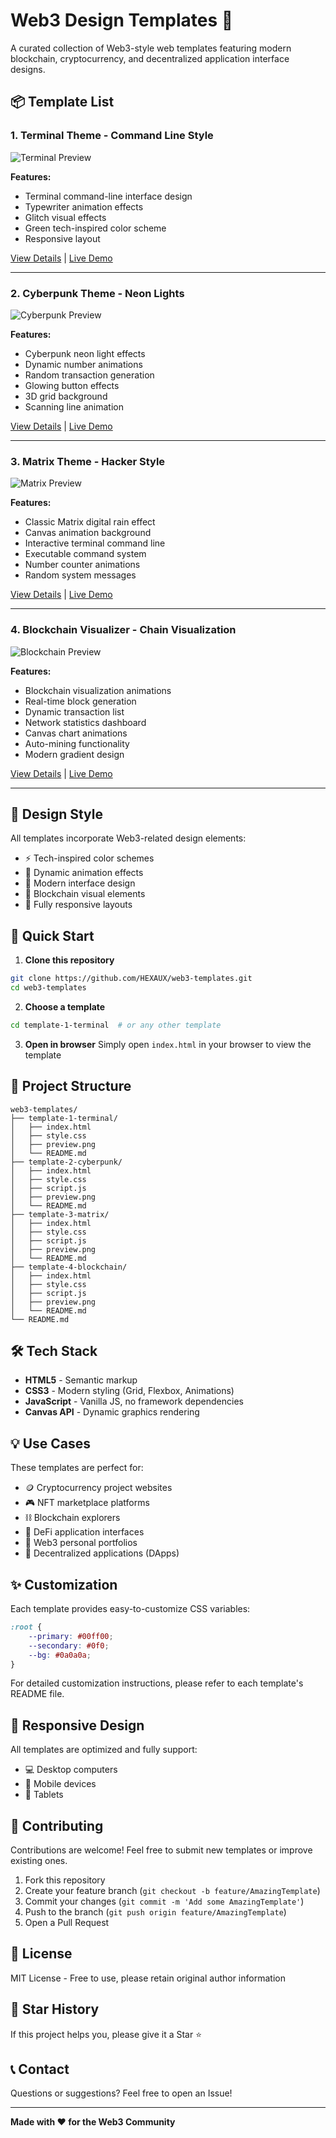 # Web3 Design Templates 🚀

A curated collection of Web3-style web templates featuring modern blockchain, cryptocurrency, and decentralized application interface designs.

## 📦 Template List

### 1. Terminal Theme - Command Line Style
![Terminal Preview](template-1-terminal/preview.png)

**Features:**
- Terminal command-line interface design
- Typewriter animation effects
- Glitch visual effects
- Green tech-inspired color scheme
- Responsive layout

[View Details](template-1-terminal/) | [Live Demo](template-1-terminal/index.html)

---

### 2. Cyberpunk Theme - Neon Lights
![Cyberpunk Preview](template-2-cyberpunk/preview.png)

**Features:**
- Cyberpunk neon light effects
- Dynamic number animations
- Random transaction generation
- Glowing button effects
- 3D grid background
- Scanning line animation

[View Details](template-2-cyberpunk/) | [Live Demo](template-2-cyberpunk/index.html)

---

### 3. Matrix Theme - Hacker Style
![Matrix Preview](template-3-matrix/preview.png)

**Features:**
- Classic Matrix digital rain effect
- Canvas animation background
- Interactive terminal command line
- Executable command system
- Number counter animations
- Random system messages

[View Details](template-3-matrix/) | [Live Demo](template-3-matrix/index.html)

---

### 4. Blockchain Visualizer - Chain Visualization
![Blockchain Preview](template-4-blockchain/preview.png)

**Features:**
- Blockchain visualization animations
- Real-time block generation
- Dynamic transaction list
- Network statistics dashboard
- Canvas chart animations
- Auto-mining functionality
- Modern gradient design

[View Details](template-4-blockchain/) | [Live Demo](template-4-blockchain/index.html)

---

## 🎨 Design Style

All templates incorporate Web3-related design elements:
- ⚡ Tech-inspired color schemes
- 🌟 Dynamic animation effects
- 💎 Modern interface design
- 🔐 Blockchain visual elements
- 📱 Fully responsive layouts

## 🚀 Quick Start

1. **Clone this repository**
```bash
git clone https://github.com/HEXAUX/web3-templates.git
cd web3-templates
```

2. **Choose a template**
```bash
cd template-1-terminal  # or any other template
```

3. **Open in browser**
Simply open `index.html` in your browser to view the template

## 📂 Project Structure

```
web3-templates/
├── template-1-terminal/
│   ├── index.html
│   ├── style.css
│   ├── preview.png
│   └── README.md
├── template-2-cyberpunk/
│   ├── index.html
│   ├── style.css
│   ├── script.js
│   ├── preview.png
│   └── README.md
├── template-3-matrix/
│   ├── index.html
│   ├── style.css
│   ├── script.js
│   ├── preview.png
│   └── README.md
├── template-4-blockchain/
│   ├── index.html
│   ├── style.css
│   ├── script.js
│   ├── preview.png
│   └── README.md
└── README.md
```

## 🛠️ Tech Stack

- **HTML5** - Semantic markup
- **CSS3** - Modern styling (Grid, Flexbox, Animations)
- **JavaScript** - Vanilla JS, no framework dependencies
- **Canvas API** - Dynamic graphics rendering

## 💡 Use Cases

These templates are perfect for:
- 🪙 Cryptocurrency project websites
- 🎮 NFT marketplace platforms
- ⛓️ Blockchain explorers
- 💼 DeFi application interfaces
- 🎨 Web3 personal portfolios
- 🚀 Decentralized applications (DApps)

## ✨ Customization

Each template provides easy-to-customize CSS variables:

```css
:root {
    --primary: #00ff00;
    --secondary: #0f0;
    --bg: #0a0a0a;
}
```

For detailed customization instructions, please refer to each template's README file.

## 📱 Responsive Design

All templates are optimized and fully support:
- 💻 Desktop computers
- 📱 Mobile devices
- 📲 Tablets

## 🤝 Contributing

Contributions are welcome! Feel free to submit new templates or improve existing ones.

1. Fork this repository
2. Create your feature branch (`git checkout -b feature/AmazingTemplate`)
3. Commit your changes (`git commit -m 'Add some AmazingTemplate'`)
4. Push to the branch (`git push origin feature/AmazingTemplate`)
5. Open a Pull Request

## 📄 License

MIT License - Free to use, please retain original author information

## 🌟 Star History

If this project helps you, please give it a Star ⭐️

## 📞 Contact

Questions or suggestions? Feel free to open an Issue!

---

**Made with ❤️ for the Web3 Community**
